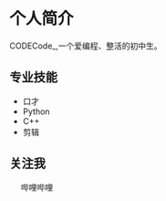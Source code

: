 # 个人简介
CODECode_,一个爱编程、整活的初中生。
## 专业技能
- 口才
- Python
- C++
- 剪辑

## 关注我
<a href="https://space.bilibili.com/3546614419425720?spm_id_from=333.1007.0.0" style="text-decoration: none">
    <img src="https://www.bilibili.com/favicon.ico" width="16" height="16" style="vertical-align: middle"> 
    哔哩哔哩
</a>